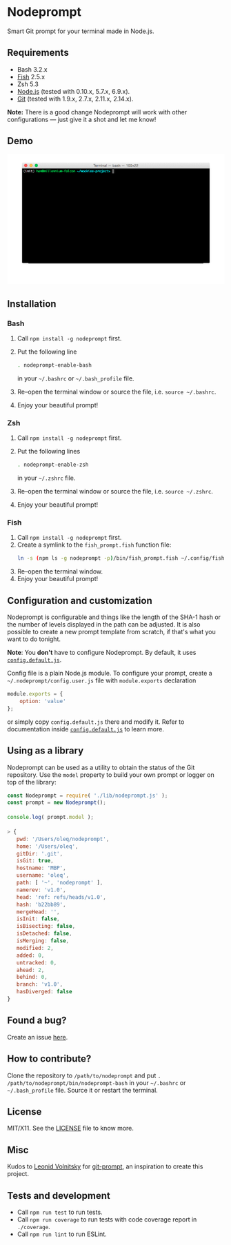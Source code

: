 Nodeprompt
==================================================

Smart Git prompt for your terminal made in Node.js.

## Requirements

* Bash 3.2.x
* [Fish](https://fishshell.com/) 2.5.x
* Zsh 5.3
* [Node.js](https://nodejs.org/) (tested with 0.10.x, 5.7.x, 6.9.x).
* [Git](https://git-scm.com/) (tested with 1.9.x, 2.7.x, 2.11.x, 2.14.x).

**Note:** There is a good change Nodeprompt will work with other configurations — just give it a shot and let me know!

## Demo

![Nodeprompt demo](demo/demo.gif?raw=true)

## Installation

### Bash

1. Call `npm install -g nodeprompt` first.
1. Put the following line

   ```bash
   . nodeprompt-enable-bash
   ```

   in your `~/.bashrc` or `~/.bash_profile` file.
1. Re&ndash;open the terminal window or source the file, i.e. `source ~/.bashrc`.
1. Enjoy your beautiful prompt!

### Zsh

1. Call `npm install -g nodeprompt` first.
1. Put the following lines

	```bash
	. nodeprompt-enable-zsh
	```

   in your `~/.zshrc` file.
1. Re&ndash;open the terminal window or source the file, i.e. `source ~/.zshrc`.
1. Enjoy your beautiful prompt!

### Fish

1. Call `npm install -g nodeprompt` first.
1. Create a symlink to the `fish_prompt.fish` function file:
   ```bash
   ln -s (npm ls -g nodeprompt -p)/bin/fish_prompt.fish ~/.config/fish/functions/fish_prompt.fish
   ```
1. Re&ndash;open the terminal window.
1. Enjoy your beautiful prompt!

## Configuration and customization

Nodeprompt is configurable and things like the length of the SHA-1 hash or the number of levels displayed in the path can be adjusted. It is also possible to create a new prompt template from scratch, if that's what you want to do tonight.

**Note**: You **don't** have to configure Nodeprompt. By default, it uses [`config.default.js`](https://github.com/oleq/nodeprompt/blob/master/config.default.js).

Config file is a plain Node.js module. To configure your prompt, create a `~/.nodeprompt/config.user.js` file with `module.exports` declaration

```js
module.exports = {
    option: 'value'
};
```

or simply copy `config.default.js` there and modify it. Refer to documentation inside [`config.default.js`](https://github.com/oleq/nodeprompt/blob/master/config.default.js) to learn more.

## Using as a library

Nodeprompt can be used as a utility to obtain the status of the Git repository. Use the `model` property to build your own prompt or logger on top of the library:

```js
const Nodeprompt = require( './lib/nodeprompt.js' );
const prompt = new Nodeprompt();

console.log( prompt.model );

> {
   pwd: '/Users/oleq/nodeprompt',
   home: '/Users/oleq',
   gitDir: '.git',
   isGit: true,
   hostname: 'MBP',
   username: 'oleq',
   path: [ '~', 'nodeprompt' ],
   namerev: 'v1.0',
   head: 'ref: refs/heads/v1.0',
   hash: 'b22bb89',
   mergeHead: '',
   isInit: false,
   isBisecting: false,
   isDetached: false,
   isMerging: false,
   modified: 2,
   added: 0,
   untracked: 0,
   ahead: 2,
   behind: 0,
   branch: 'v1.0',
   hasDiverged: false
}
```

## Found a bug?

Create an issue [here](https://github.com/oleq/nodeprompt/issues).

## How to contribute?

Clone the repository to `/path/to/nodeprompt` and put `. /path/to/nodeprompt/bin/nodeprompt-bash` in your `~/.bashrc` or `~/.bash_profile` file. Source it or restart the terminal.

## License

MIT/X11. See the [LICENSE](LICENSE) file to know more.

## Misc

Kudos to [Leonid Volnitsky](https://github.com/lvv) for [git-prompt](https://github.com/lvv/git-prompt), an inspiration to create this project.

## Tests and development

* Call `npm run test` to run tests.
* Call `npm run coverage` to run tests with code coverage report in `./coverage`.
* Call `npm run lint` to run ESLint.
